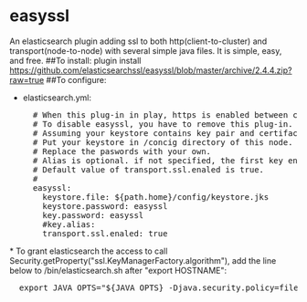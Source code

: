 # easyssl
An elasticsearch plugin adding ssl to both http(client-to-cluster) and transport(node-to-node) with several simple java files.
It is simple, easy, and free.
##To install:
  plugin install https://github.com/elasticsearchssl/easyssl/blob/master/archive/2.4.4.zip?raw=true
##To configure:
* elasticsearch.yml:
  <pre>
    # When this plug-in in play, https is enabled between client and elasticsearch cluster.
    # To disable easyssl, you have to remove this plug-in.
    # Assuming your keystore contains key pair and certiface chains for this node, and trusted certificates of all nodes in the cluster.
    # Put your keystore in /concig directory of this node.
    # Replace the paswords with your own.
    # Alias is optional. if not specified, the first key entry in the store is used.
    # Default value of transport.ssl.enaled is true.
    #
    easyssl:
      keystore.file: ${path.home}/config/keystore.jks
      keystore.password: easyssl
      key.password: easyssl
      #key.alias:
      transport.ssl.enaled: true
 </pre>
* To grant elasticsearch the access to call Security.getProperty("ssl.KeyManagerFactory.algorithm"), add the line below to /bin/elasticsearch.sh after "export HOSTNAME":
<pre>
  export JAVA_OPTS="${JAVA_OPTS} -Djava.security.policy=file://${ES_HOME}/plugins/easyssl/elasticsearch-security.policy"
</pre>
